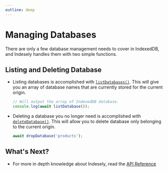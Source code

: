 ```yaml
---
outline: deep
---
```


# Managing Databases

There are only a few database management needs to cover in IndexedDB, and Indesely handles them with two simple functions.

## Listing and Deleting Database

- Listing databases is accomplished with [`listDatabases()`](/reference/management#listdatabases). This will give you an array of database names that are currently stored for the current origin.

  ```ts
  // Will output the array of IndexedDB database.
  console.log(await listDatabase());
  ```

- Deleting a database you no longer need is accomplished with [`deleteDatabase()`](/reference/management#dropdatabase). This will allow you to delete database only belonging to the current origin.

  ```ts
  await dropDatabase('products');
  ```

## What's Next?

- For more in depth knowledge about Indesely, read the [API Reference](/reference/management)
